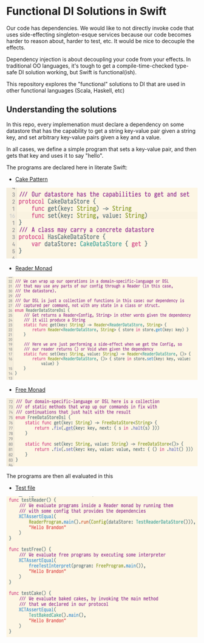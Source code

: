 # Functional DI Solutions in Swift

Our code has dependencies. We would like to not directly invoke code that uses side-effecting singleton-esque services because our code becomes harder to reason about, harder to test, etc. It would be nice to decouple the effects.

Dependency injection is about decoupling your code from your effects. In traditional OO languages, it's tough to get a compile-time-checked type-safe DI solution working, but Swift is functional(ish).

This repository explores the "functional" solutions to DI that are used in other functional languages (Scala, Haskell, etc)

## Understanding the solutions

In this repo, every implemenation must declare a dependency on some datastore that has the capability to get a string key-value pair given a string key, and set arbitrary key-value pairs given a key and a value.

In all cases, we define a simple program that sets a key-value pair, and then gets that key and uses it to say "hello".

The programs are declared here in literate Swift:

* [Cake Pattern](Sources/Cake.swift)

[![Cake pattern](img/cake.png)](Sources/Cake.swift)

* [Reader Monad](Sources/Reader.swift)

[![Reader Monad](img/reader.png)](Sources/Reader.swift)

* [Free Monad](Sources/Free.swift)

[![Free Monad](img/free.png)](Sources/Free.swift)

The programs are then all evaluated in this

* [Test file](Tests/di-playgroundTests/di_playgroundTests.swift)

[![Test file](img/test.png)](Tests/di-playgroundTests/di_playgroundTests.swift)


